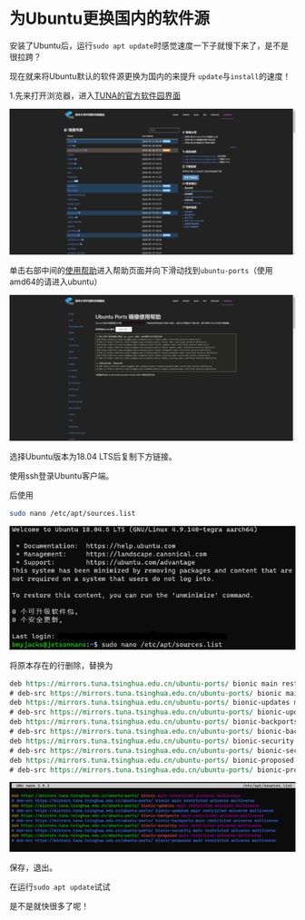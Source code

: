 # 为Ubuntu更换国内的软件源

安装了Ubuntu后，运行`sudo apt update`时感觉速度一下子就慢下来了，是不是很拉跨？

现在就来将Ubuntu默认的软件源更换为国内的来提升  `update`与`install`的速度！

1.先来打开浏览器，进入[TUNA的官方软件园界面](https://mirrors.tuna.tsinghua.edu.cn/)

![mirrors.tuna.tsinghua.edu.cn_](assets/change-ubuntu-sources/mirrors.tuna.tsinghua.edu.cn_.png)

单击右部中间的[使用帮助](https://mirrors.tuna.tsinghua.edu.cn/help/ubuntu-ports/)进入帮助页面并向下滑动找到`ubuntu-ports`（使用amd64的请进入ubuntu）

![mirrors.tuna.tsinghua.edu.cn_help_ubuntu-ports_](assets/change-ubuntu-sources/mirrors.tuna.tsinghua.edu.cn_help_ubuntu-ports_.png)

选择Ubuntu版本为18.04 LTS后复制下方链接。

使用ssh登录Ubuntu客户端。

后使用

```bash
sudo nano /etc/apt/sources.list
```



![image-20200919213017756](assets/change-ubuntu-sources/image-20200919213017756.png)

将原本存在的行删除，替换为

```reStructuredText
deb https://mirrors.tuna.tsinghua.edu.cn/ubuntu-ports/ bionic main restricted universe multiverse
# deb-src https://mirrors.tuna.tsinghua.edu.cn/ubuntu-ports/ bionic main restricted universe multiverse
deb https://mirrors.tuna.tsinghua.edu.cn/ubuntu-ports/ bionic-updates main restricted universe multiverse
# deb-src https://mirrors.tuna.tsinghua.edu.cn/ubuntu-ports/ bionic-updates main restricted universe multiverse
deb https://mirrors.tuna.tsinghua.edu.cn/ubuntu-ports/ bionic-backports main restricted universe multiverse
# deb-src https://mirrors.tuna.tsinghua.edu.cn/ubuntu-ports/ bionic-backports main restricted universe multiverse
deb https://mirrors.tuna.tsinghua.edu.cn/ubuntu-ports/ bionic-security main restricted universe multiverse
# deb-src https://mirrors.tuna.tsinghua.edu.cn/ubuntu-ports/ bionic-security main restricted universe multiverse
deb https://mirrors.tuna.tsinghua.edu.cn/ubuntu-ports/ bionic-proposed main restricted universe multiverse
# deb-src https://mirrors.tuna.tsinghua.edu.cn/ubuntu-ports/ bionic-proposed main restricted universe multiverse
```

![image-20200919213303794](assets/change-ubuntu-sources/image-20200919213303794.png)

保存，退出。

在运行`sudo apt update`试试

是不是就快很多了呢！